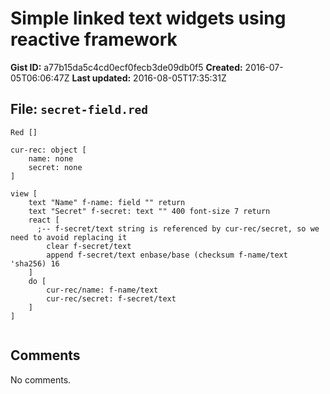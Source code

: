 # Simple linked text widgets using reactive framework

**Gist ID:** a77b15da5c4cd0ecf0fecb3de09db0f5
**Created:** 2016-07-05T06:06:47Z
**Last updated:** 2016-08-05T17:35:31Z

## File: `secret-field.red`

```Red
Red []

cur-rec: object [
    name: none
    secret: none
]

view [
    text "Name" f-name: field "" return
    text "Secret" f-secret: text "" 400 font-size 7 return
    react [
      ;-- f-secret/text string is referenced by cur-rec/secret, so we need to avoid replacing it
    	clear f-secret/text
    	append f-secret/text enbase/base (checksum f-name/text 'sha256) 16
    ]
    do [
    	cur-rec/name: f-name/text
    	cur-rec/secret: f-secret/text
    ]
]


```

## Comments

No comments.
